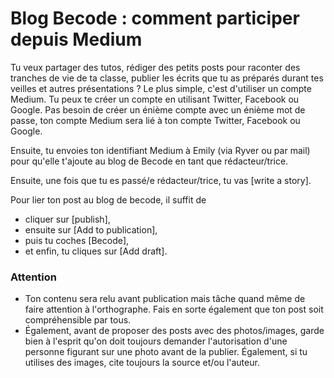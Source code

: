 # Blog Becode : comment participer depuis Medium

Tu veux partager des tutos, rédiger des petits posts pour raconter des tranches de vie de ta classe, publier les écrits que tu as préparés durant tes veilles et autres présentations ?
Le plus simple, c'est d'utiliser un compte Medium. Tu peux te créer un compte en utilisant Twitter, Facebook ou Google. Pas besoin de créer un énième compte avec un énième mot de passe, ton compte Medium sera lié à ton compte Twitter, Facebook ou Google.

Ensuite, tu envoies ton identifiant Medium à Emily (via Ryver ou par mail) pour qu'elle t'ajoute au blog de Becode en tant que rédacteur/trice.

Ensuite, une fois que tu es passé/e rédacteur/trice, tu vas [write a story].

Pour lier ton post au blog de becode, il suffit de 
- cliquer sur [publish],
- ensuite sur [Add to publication],
- puis tu coches [Becode],
- et enfin, tu cliques sur [Add draft].

### Attention
- Ton contenu sera relu avant publication mais tâche quand même de faire attention à l'orthographe. Fais en sorte également que ton post soit compréhensible par tous.
- Également, avant de proposer des posts avec des photos/images, garde bien à l'esprit qu'on doit toujours demander l'autorisation d'une personne figurant sur une photo avant de la publier. Également, si tu utilises des images, cite toujours la source et/ou l'auteur.
